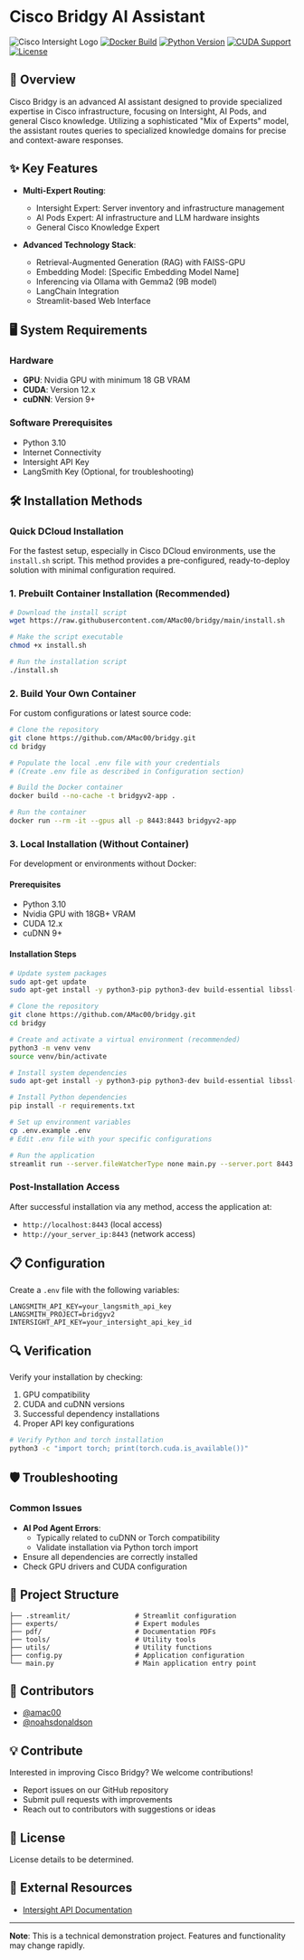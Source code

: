 # Cisco Bridgy AI Assistant

![Cisco Intersight Logo](https://storage.googleapis.com/blogs-images-new/ciscoblogs/1/2021/09/Intersight-Icon.png)
[![Docker Build](https://img.shields.io/badge/docker-build-green?style=flat-square&logo=docker)](https://hub.docker.com/r/amac00/bridgy-ai)
[![Python Version](https://img.shields.io/badge/python-3.10-blue.svg)](https://www.python.org/downloads/)
[![CUDA Support](https://img.shields.io/badge/CUDA-12.x-green.svg)](https://developer.nvidia.com/cuda-downloads)
[![License](https://img.shields.io/badge/License-TBD-yellow.svg)](#license)



## 🚀 Overview

Cisco Bridgy is an advanced AI assistant designed to provide specialized expertise in Cisco infrastructure, focusing on Intersight, AI Pods, and general Cisco knowledge. Utilizing a sophisticated "Mix of Experts" model, the assistant routes queries to specialized knowledge domains for precise and context-aware responses.

## ✨ Key Features

- **Multi-Expert Routing**:
  - Intersight Expert: Server inventory and infrastructure management
  - AI Pods Expert: AI infrastructure and LLM hardware insights
  - General Cisco Knowledge Expert

- **Advanced Technology Stack**:
  - Retrieval-Augmented Generation (RAG) with FAISS-GPU
  - Embedding Model: [Specific Embedding Model Name]
  - Inferencing via Ollama with Gemma2 (9B model)
  - LangChain Integration
  - Streamlit-based Web Interface

## 🖥️ System Requirements

### Hardware
- **GPU**: Nvidia GPU with minimum 18 GB VRAM
- **CUDA**: Version 12.x
- **cuDNN**: Version 9+

### Software Prerequisites
- Python 3.10
- Internet Connectivity
- Intersight API Key
- LangSmith Key (Optional, for troubleshooting)

## 🛠️ Installation Methods

### Quick DCloud Installation

For the fastest setup, especially in Cisco DCloud environments, use the `install.sh` script. This method provides a pre-configured, ready-to-deploy solution with minimal configuration required.

### 1. Prebuilt Container Installation (Recommended)

```bash
# Download the install script
wget https://raw.githubusercontent.com/AMac00/bridgy/main/install.sh

# Make the script executable
chmod +x install.sh

# Run the installation script
./install.sh
```

### 2. Build Your Own Container

For custom configurations or latest source code:

```bash
# Clone the repository
git clone https://github.com/AMac00/bridgy.git
cd bridgy

# Populate the local .env file with your credentials
# (Create .env file as described in Configuration section)

# Build the Docker container
docker build --no-cache -t bridgyv2-app .

# Run the container
docker run --rm -it --gpus all -p 8443:8443 bridgyv2-app
```

### 3. Local Installation (Without Container)

For development or environments without Docker:

#### Prerequisites
- Python 3.10
- Nvidia GPU with 18GB+ VRAM
- CUDA 12.x
- cuDNN 9+

#### Installation Steps

```bash
# Update system packages
sudo apt-get update
sudo apt-get install -y python3-pip python3-dev build-essential libssl-dev zlib1g-dev libjpeg-dev libtiff-dev

# Clone the repository
git clone https://github.com/AMac00/bridgy.git
cd bridgy

# Create and activate a virtual environment (recommended)
python3 -m venv venv
source venv/bin/activate

# Install system dependencies
sudo apt-get install -y python3-pip python3-dev build-essential libssl-dev zlib1g-dev libjpeg-dev libtiff-dev

# Install Python dependencies
pip install -r requirements.txt

# Set up environment variables
cp .env.example .env
# Edit .env file with your specific configurations

# Run the application
streamlit run --server.fileWatcherType none main.py --server.port 8443
```

### Post-Installation Access

After successful installation via any method, access the application at:
- `http://localhost:8443` (local access)
- `http://your_server_ip:8443` (network access)

## 📋 Configuration

Create a `.env` file with the following variables:

```
LANGSMITH_API_KEY=your_langsmith_api_key
LANGSMITH_PROJECT=bridgyv2
INTERSIGHT_API_KEY=your_intersight_api_key_id
```

## 🔍 Verification

Verify your installation by checking:
1. GPU compatibility
2. CUDA and cuDNN versions
3. Successful dependency installations
4. Proper API key configurations

```bash
# Verify Python and torch installation
python3 -c "import torch; print(torch.cuda.is_available())"
```

## 🛡️ Troubleshooting

### Common Issues
- **AI Pod Agent Errors**: 
  - Typically related to cuDNN or Torch compatibility
  - Validate installation via Python torch import
- Ensure all dependencies are correctly installed
- Check GPU drivers and CUDA configuration

## 📂 Project Structure

```
├── .streamlit/                # Streamlit configuration
├── experts/                   # Expert modules
├── pdf/                       # Documentation PDFs
├── tools/                     # Utility tools
├── utils/                     # Utility functions
├── config.py                  # Application configuration
└── main.py                    # Main application entry point
```

## 👥 Contributors

- [@amac00](https://github.com/amac00)
- [@noahsdonaldson](https://github.com/noahsdonaldson)

## 💡 Contribute

Interested in improving Cisco Bridgy? We welcome contributions!
- Report issues on our GitHub repository
- Submit pull requests with improvements
- Reach out to contributors with suggestions or ideas

## 📄 License

License details to be determined. 

## 🔗 External Resources

- [Intersight API Documentation](https://intersight.com/apidocs/introduction/apidocs/an/)

---

**Note**: This is a technical demonstration project. Features and functionality may change rapidly.
